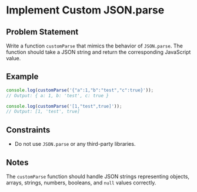 # Implement Custom JSON.parse

## Problem Statement
Write a function `customParse` that mimics the behavior of `JSON.parse`. The function should take a JSON string and return the corresponding JavaScript value.

## Example
```javascript
console.log(customParse('{"a":1,"b":"test","c":true}'));
// Output: { a: 1, b: 'test', c: true }

console.log(customParse('[1,"test",true]'));
// Output: [1, 'test', true]
```

## Constraints
  - Do not use `JSON.parse` or any third-party libraries.

## Notes
The `customParse` function should handle JSON strings representing objects, arrays, strings, numbers, booleans, and `null` values correctly.